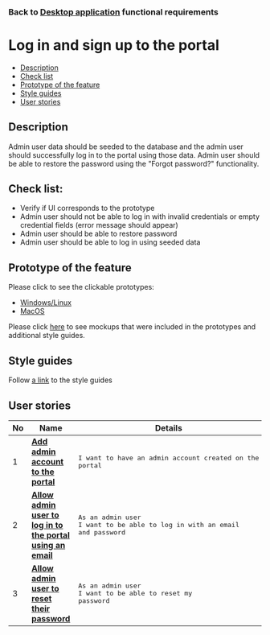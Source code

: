 ### Back to [Desktop application](/desktop_application_features/desktop_application_features_list/README.md) functional requirements

# Log in and sign up to the portal

- [Description](#description)
- [Check list](#check-list)
- [Prototype of the feature](#prototype-of-the-feature)
- [Style guides](#style-guides)
- [User stories](#user-stories)

## Description

Admin user data should be seeded to the database and the admin user should successfully log in to the portal using those data. Admin user should be able to restore the password using the "Forgot password?" functionality.

## Check list:

  - Verify if UI corresponds to the prototype
  - Admin user should not be able to log in with invalid credentials or empty credential fields (error message should appear)
  - Admin user should be able to restore password
  - Admin user should be able to log in using seeded data

## Prototype of the feature

Please click to see the clickable prototypes:
  - [Windows/Linux](https://www.figma.com/proto/QCIqFV0yxhumAMtf5HWvGo/Log-in_admin?page-id=14%3A968&node-id=14-969&viewport=1459%2C603%2C0.34&t=L58eQbws0KnhW4hI-1&scaling=min-zoom&content-scaling=fixed&starting-point-node-id=14%3A969)
  - [MacOS](https://www.figma.com/proto/QCIqFV0yxhumAMtf5HWvGo/Log-in_admin?page-id=0%3A1&node-id=3-512&viewport=890%2C3047%2C0.45&t=1xz2yosmVdQ5xYcH-1&scaling=min-zoom&content-scaling=fixed)

Please click [here](https://www.figma.com/file/QCIqFV0yxhumAMtf5HWvGo/Log-in_admin?node-id=0%3A1) to see mockups that were included in the prototypes and additional style guides.

## Style guides

Follow [a link](https://www.figma.com/proto/0zkkf5WC77OSpvyD6YXpFE/Style-guides?page-id=0%3A1&node-id=19%3A5368&viewport=266%2C48%2C0.54&scaling=min-zoom&starting-point-node-id=19%3A5368) to the style guides

## User stories

No           |      Name     |   Details
------------ | ------------- | -------------
1 |[**Add admin account to the portal**](/desktop_application_features/log_in_and_sign_up/user_stories/admin_account_registration/README.md)|<pre>I want to have an admin account created on the portal</pre>
2 |[**Allow admin user to log in to the portal using an email**](/desktop_application_features/log_in_and_sign_up/user_stories/admin_account_log_in/README.md)|<pre>As an admin user<br>I want to be able to log in with an email and password</pre>
3 |[**Allow admin user to reset their password**](/desktop_application_features/log_in_and_sign_up/user_stories/forgot_password/README.md)|<pre>As an admin user<br>I want to be able to reset my password</pre>
